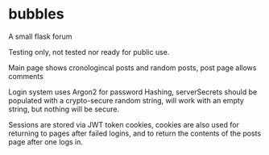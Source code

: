 # bubbles
A small flask forum

Testing only, not tested nor ready for public use.

Main page shows cronologincal posts and random posts, post page allows comments

Login system uses Argon2 for password Hashing, serverSecrets should be populated with a crypto-secure random string, will work with an empty string, but nothing will be secure.

Sessions are stored via JWT token cookies, cookies are also used for returning to pages after failed logins, and to return the contents of the posts page after one logs in.
